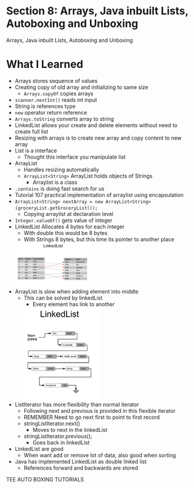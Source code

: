 # Section 8: Arrays, Java inbuilt Lists, Autoboxing and Unboxing

Arrays, Java inbuilt Lists, Autoboxing and Unboxing

# What I Learned
* Arrays stores sequence of values
* Creating copy of old array and initializing to same size
	* `Arrays.copyOf` copies arrays
* `scanner.nextInt()` reads int input
* String is references type
* `new` operator return reference
* `Arrays.toString` converts array to string
* LinkedList allows your create and delete elements without need to create full list
* Resizing with arrays is to create new array and copy content to new array
* List is a interface
	* Thought this interface you manipulate list
* ArrayList
	* Handles resizing automatically
	* `ArrayList<String>` ArrayList holds objects of Strings
		* Arraylist is a class
* `.contains` is doing fast search for us
* Tutorial 107 practical implementation of arraylist using encapsulation
* `ArrayList<String> nextArray = new ArrayList<String>(groceryList.getGroceryList());`
	* Copying arraylist at declaration level
* `Integer.valueOf()` gets value of integer
* LinkedList Allocates 4 bytes for each integer
	* With double this would be 8 bytes
	* With Strings 8 bytes, but this time its pointer to another place
	<img src="linkedList2.PNG" alt="alt text" width="200"/>
* ArrayList is slow when adding element into middle
	* This can be solved by linkedList
		* Every element has link to another	
		 <img src="linkedList.PNG" alt="alt text" width="200"/>
* ListIterator has more flexibility than normal iterator
	* Following next and previous is provided in this flexible iterator
	* REMEMBER Need to go next first to point to first record
	* stringListIterator.next()
		* Moves to next in the linkedList
	* stringListIterator.previous();
		* Goes back in linkedList
* LinkedList are good
	* When want add or remove lot of data, also good when sorting
* Java has implemented LinkedList as double linked list
	* References forward and backwards are stored

	
	
TEE AUTO BOXING TUTORIALS
